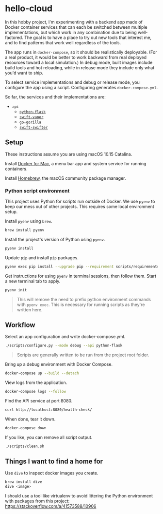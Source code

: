 # hello-cloud

In this hobby project, I'm experimenting with a backend app made of Docker
container services that can each be switched between multiple implementations,
but which work in any combination due to being well-factored.
The goal is to have a place to try out new tools that interest me,
and to find patterns that work well regardless of the tools.

The app runs in `docker-compose`, so it should be realistically deployable.
(For a real product, it would be better to work backward from real deployed
resources toward a local simulation.) In debug mode, built images include
build tools and hot reloading, while in release mode they include
only what you'd want to ship.

To select service implementations and debug or release mode, you configure
the app using a script. Configuring generates `docker-compose.yml`.

So far, the services and their implementations are:

- `api`
    - [`python-flask`](https://palletsprojects.com/p/flask/)
    - [`swift-vapor`](https://vapor.codes) 
    - [`go-gorilla`](https://www.gorillatoolkit.org) 
    - [`swift-swifter`](https://github.com/httpswift/swifter) 

## Setup

These instructions assume you are using macOS 10.15 Catalina.

Install [Docker for Mac](
    https://hub.docker.com/editions/community/docker-ce-desktop-mac/
), a menu bar app and system service for running containers.

Install [Homebrew](https://brew.sh), the macOS community package manager.

### Python script environment

This project uses Python for scripts run outside of Docker.
We use `pyenv` to keep our mess out of other projects.
This requires some local environment setup.

Install `pyenv` using `brew`.

```bash
brew install pyenv
```

Install the project's version of Python using `pyenv`.

```bash
pyenv install
```

Update `pip` and install `pip` packages.

```bash
pyenv exec pip install --upgrade pip --requirement scripts/requirements.txt
```

Get instructions for using `pyenv` in terminal sessions, then follow them.
Start a new terminal tab to apply.

```bash
pyenv init
```

> This will remove the need to prefix python environment commands with
> `pyenv exec`. This is necessary for running scripts as they're written here.

## Workflow

Select an app configuration and write docker-compose.yml.

```bash
./scripts/configure.py --mode debug --api python-flask
```

> Scripts are generally written to be run from the project root folder.

Bring up a debug environment with Docker Compose.

```bash
docker-compose up --build --detach
```

View logs from the application.

```bash
docker-compose logs --follow
```

Find the API service at port 8080.

```bash
curl http://localhost:8080/health-check/
```

When done, tear it down.

```bash
docker-compose down
```

If you like, you can remove all script output.

```bash
./scripts/clean.sh
```

## Things I want to find a home for

Use `dive` to inspect docker images you create.

```bash
brew install dive
dive <image>
```

I should use a tool like virtualenv to avoid littering the Python environment
with packages from this project: https://stackoverflow.com/a/41573588/10906

